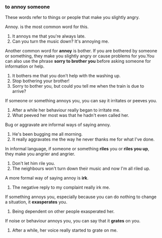 ### to annoy someone

These words refer to things or people that make you slightly angry.

Annoy. is the most common word for this.
   
1. It annoys me that you're always late.
2. Can you turn the music down? It's annoying me.

Another common word for **annoy** is bother. If you are bothered by someone or something, they make you slightly angry or cause problems for you.You can also use the phrase **sorry to brother you** before asking someone for information or help.

1. It bothers me that you don't help with the washing up.
2. Stop bothering your brother!
3. Sorry to bother you, but could you tell me when the train is due to arrive?

If someone or something annoys you, you can say it irritates or peeves you.

1. After a while her behaviour really began to irritate me.
2. What peeved her most was that he hadn't even called her.

Bug or aggravate are informal ways of saying annoy.

1. He's been bugging me all morning.
2. It really aggravates me the way he never thanks me for what I've done.

In informal language, if someone or something **riles** you or **riles you up**, they make you angrier and angrier.

1. Don't let him rile you.
2. The neighbours won't turn down their music and now I'm all riled up.

A more formal way of saying annoy is **irk**.

1. The negative reply to my complaint really irk me.

If something annoys you, especially because you can do nothing to change a situation, it **exasperates** you.

1. Being dependent on other people exasperated her.

If noise or behaviour annoys you, you can say that it **grates** on you.

1. After a while, her voice really started to grate on me.


